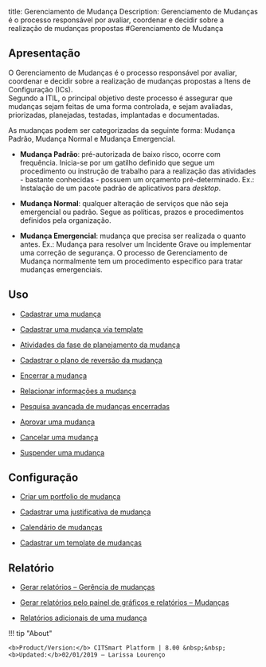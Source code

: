 title:  Gerenciamento de Mudança 
Description: Gerenciamento de Mudanças é o processo responsável por avaliar, coordenar e decidir sobre a realização de mudanças propostas
#Gerenciamento de Mudança  

Apresentação
----------------

O Gerenciamento de Mudanças é o processo responsável por avaliar, coordenar e
decidir sobre a realização de mudanças propostas a Itens de Configuração (ICs).  
Segundo a ITIL, o principal objetivo deste processo é assegurar que mudanças
sejam feitas de uma forma controlada, e sejam avaliadas, priorizadas,
planejadas, testadas, implantadas e documentadas.

As mudanças podem ser categorizadas da seguinte forma: Mudança Padrão, Mudança
Normal e Mudança Emergencial.

-   **Mudança Padrão**: pré-autorizada de baixo risco, ocorre com frequência.
    Inicia-se por um gatilho definido que segue um procedimento ou instrução de
    trabalho para a realização das atividades - bastante conhecidas - possuem um
    orçamento pré-determinado. Ex.: Instalação de um pacote padrão de
    aplicativos para *desktop*.

-   **Mudança Normal**: qualquer alteração de serviços que não seja emergencial
    ou padrão. Segue as políticas, prazos e procedimentos definidos pela
    organização.

-   **Mudança Emergencial**: mudança que precisa ser realizada o quanto antes.
    Ex.: Mudança para resolver um Incidente Grave ou implementar uma correção de
    segurança. O processo de Gerenciamento de Mudança normalmente tem um
    procedimento específico para tratar mudanças emergenciais.

Uso
-------

-  [Cadastrar uma mudança](/pt-br/citsmart-platform-8/processes/change/use/register-change.html)

-  [Cadastrar uma mudança via template](/pt-br/citsmart-platform-8/processes/change/use/register-change-via-template.html)

-  [Atividades da fase de planejamento da mudança](/pt-br/citsmart-platform-8/processes/change/use/change-planning-activities.html)

-  [Cadastrar o plano de reversão da mudança](/pt-br/citsmart-platform-8/processes/change/use/change-reversion-plan.html)

-  [Encerrar a mudança](/pt-br/citsmart-platform-8/processes/change/use/execute-change.html)

-  [Relacionar informações a mudança](/pt-br/citsmart-platform-8/processes/change/use/relate-information-to-change.html)

-  [Pesquisa avançada de mudanças encerradas](/pt-br/citsmart-platform-8/processes/change/use/advanced-search-for-change.html)

-  [Aprovar uma mudança](/pt-br/citsmart-platform-8/processes/change/use/change-approval.html)

-  [Cancelar uma mudança](/pt-br/citsmart-platform-8/processes/change/use/cancel-change.html)

-  [Suspender uma mudança](/pt-br/citsmart-platform-8/processes/change/use/suspend-change.html)

Configuração
----------------

-   [Criar um portfolio de mudança](/pt-br/citsmart-platform-8/processes/change/configuration/change-portfolio.html)

-   [Cadastrar uma justificativa de mudança](/pt-br/citsmart-platform-8/processes/change/configuration/change-justification.html)

-   [Calendário de mudanças](/pt-br/citsmart-platform-8/processes/change/configuration/change-schedule.html)

-   [Cadastrar um template de mudanças](/pt-br/citsmart-platform-8/processes/change/configuration/change-template.html) 

Relatório
-------------

-   [Gerar relatórios – Gerência de mudanças](/pt-br/citsmart-platform-8/processes/change/configuration/generate-reports-change-management.html)

-   [Gerar relatórios pelo painel de gráficos e relatórios – Mudanças](/pt-br/citsmart-platform-8/processes/change/configuration/generate-reports-charts-panel-change.html)

-   [Relatórios adicionais de uma mudança](/pt-br/citsmart-platform-8/processes/change/use/change-additional-reports.html)

!!! tip "About"

    <b>Product/Version:</b> CITSmart Platform | 8.00 &nbsp;&nbsp;
    <b>Updated:</b>02/01/2019 – Larissa Lourenço

